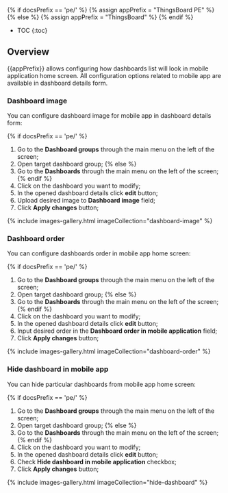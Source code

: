 {% if docsPrefix == 'pe/' %}
{% assign appPrefix = "ThingsBoard PE" %}
{% else %}
{% assign appPrefix = "ThingsBoard" %}
{% endif %}

* TOC
{:toc}

## Overview

{{appPrefix}} allows configuring how dashboards list will look in mobile application home screen.
All configuration options related to mobile app are available in dashboard details form. 

### Dashboard image

You can configure dashboard image for mobile app in dashboard details form:

{% if docsPrefix == 'pe/' %}
1. Go to the **Dashboard groups** through the main menu on the left of the screen;
2. Open target dashboard group;
{% else %}
1. Go to the **Dashboards** through the main menu on the left of the screen;
{% endif %}
2. Click on the dashboard you want to modify;
3. In the opened dashboard details click **edit** button;
4. Upload desired image to **Dashboard image** field;
5. Click **Apply changes** button;

{% include images-gallery.html imageCollection="dashboard-image" %}

### Dashboard order

You can configure dashboards order in mobile app home screen:

{% if docsPrefix == 'pe/' %}
1. Go to the **Dashboard groups** through the main menu on the left of the screen;
2. Open target dashboard group;
{% else %}
1. Go to the **Dashboards** through the main menu on the left of the screen;
{% endif %}
2. Click on the dashboard you want to modify;
3. In the opened dashboard details click **edit** button;
4. Input desired order in the **Dashboard order in mobile application** field;
5. Click **Apply changes** button;

{% include images-gallery.html imageCollection="dashboard-order" %}

### Hide dashboard in mobile app

You can hide particular dashboards from mobile app home screen:

{% if docsPrefix == 'pe/' %}
1. Go to the **Dashboard groups** through the main menu on the left of the screen;
2. Open target dashboard group;
{% else %}
1. Go to the **Dashboards** through the main menu on the left of the screen;
{% endif %}
2. Click on the dashboard you want to modify;
3. In the opened dashboard details click **edit** button;
4. Check **Hide dashboard in mobile application** checkbox;
5. Click **Apply changes** button;

{% include images-gallery.html imageCollection="hide-dashboard" %}
